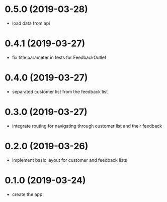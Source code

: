 # 0.5.0 (2019-03-28)

* load data from api

# 0.4.1 (2019-03-27)

* fix title parameter in tests for FeedbackOutlet

# 0.4.0 (2019-03-27)

* separated customer list from the feedback list

# 0.3.0 (2019-03-27)

* integrate routing for navigating through customer list and their feedback

# 0.2.0 (2019-03-26)

* implement basic layout for customer and feedback lists

# 0.1.0 (2019-03-24)

* create the app
